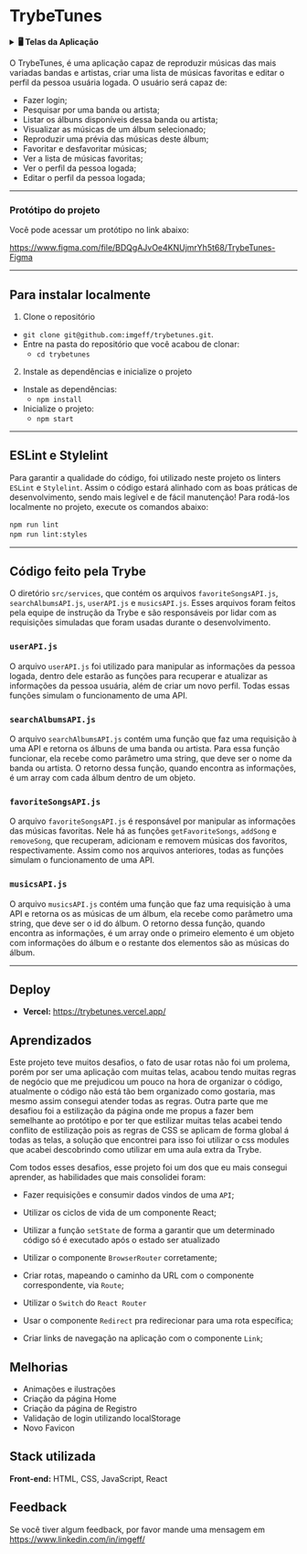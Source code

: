 
# TrybeTunes

<details>
  <summary><strong>🖥️ Telas da Aplicação</strong></summary><br />
  
  ### Página Home

  A página inicial da aplicação, que oferece dois caminhos ao usuário, fazer login caso já possua conta, ou criar conta para entrar na aplicação.

    ![image](images/Home.png)
  ### Página de Login

  A página possibilita a pessoa usuária fazer login, com email e senha que foram salvos no localStorage através da página de resgistro.

    ![image](images/login.png)

  ### Página de Registro

  Essa página possui campos para registro de email, senha, nome do usuário e uma descrição no localStorage, onde serão utilizados esses dados para fazer login e montar a página de perfil.

    ![image](images/register.png)

  ### Página Search

  Na página search é onde se pode pesquisar os artistas e escolher o albúm que deseja ouvir.

    ![image](images/search.png)

  #### Resultado pós busca de artista

    ![image](images/search-albuns.png)
  ### Página do Albúm

  No albúm há uma foto do albúm escolhido á esquerda e as músicas do albúm ficam na direita em lista com todos os controles de áudio como reproduzir e pausar, e mais á direita a opção de favoritar a música.

    ![image](images/album.png)
  ### Página de Músicas Favoritas

    A página mostra as músicas que o usuário favoritou e oferece ainda a opção de desfavoritar.

    ![image](images/favorites.png)
  #### Página Profile

    A página de perfil mostra as informações que o usuário preencheu no momento de registro e oferece a opção de editar essas informações.

    ![image](images/profile.png)

  #### Página Not Found

    Caso o usuário passe uma rota que a aplicação desconhece, ele cairá na página Not Found lhe informando que a página que está tentando acessar não foi encontrada.

    ![image](images/not-found.png)
</details>

O TrybeTunes, é uma aplicação capaz de reproduzir músicas das mais variadas bandas e artistas, criar uma lista de músicas favoritas e editar o perfil da pessoa usuária logada. O usuário será capaz de:

  - Fazer login;
  - Pesquisar por uma banda ou artista;
  - Listar os álbuns disponíveis dessa banda ou artista;
  - Visualizar as músicas de um álbum selecionado;
  - Reproduzir uma prévia das músicas deste álbum;
  - Favoritar e desfavoritar músicas;
  - Ver a lista de músicas favoritas;
  - Ver o perfil da pessoa logada;
  - Editar o perfil da pessoa logada;

  ---

  ### Protótipo do projeto
Você pode acessar um protótipo no link abaixo:

https://www.figma.com/file/BDQgAJvOe4KNUjmrYh5t68/TrybeTunes-Figma

  ---
## Para instalar localmente

1. Clone o repositório
  * `git clone git@github.com:imgeff/trybetunes.git`.
  * Entre na pasta do repositório que você acabou de clonar:
    * `cd trybetunes`

2. Instale as dependências e inicialize o projeto
  * Instale as dependências:
    * `npm install`
  * Inicialize o projeto:
    * `npm start`

  ---

## ESLint e Stylelint

Para garantir a qualidade do código, foi utilizado neste projeto os linters `ESLint` e `Stylelint`.
Assim o código estará alinhado com as boas práticas de desenvolvimento, sendo mais legível e de fácil manutenção! Para rodá-los localmente no projeto, execute os comandos abaixo:

```bash
npm run lint
npm run lint:styles
```

  ---

## Código feito pela Trybe

  O diretório `src/services`, que contém os arquivos `favoriteSongsAPI.js`, `searchAlbumsAPI.js`, `userAPI.js` e `musicsAPI.js`. Esses arquivos foram feitos pela equipe de instrução da Trybe e são responsáveis por lidar com as requisições simuladas que foram usadas durante o desenvolvimento.

### `userAPI.js`

O arquivo `userAPI.js` foi utilizado para manipular as informações da pessoa logada, dentro dele estarão as funções para recuperar e atualizar as informações da pessoa usuária, além de criar um novo perfil. Todas essas funções simulam o funcionamento de uma API.

### `searchAlbumsAPI.js`

O arquivo `searchAlbumsAPI.js` contém uma função que faz uma requisição à uma API e retorna os álbuns de uma banda ou artista. Para essa função funcionar, ela recebe como parâmetro uma string, que deve ser o nome da banda ou artista. O retorno dessa função, quando encontra as informações, é um array com cada álbum dentro de um objeto.

### `favoriteSongsAPI.js`

O arquivo `favoriteSongsAPI.js` é responsável por manipular as informações das músicas favoritas. Nele há as funções `getFavoriteSongs`, `addSong` e `removeSong`, que recuperam, adicionam e removem músicas dos favoritos, respectivamente. Assim como nos arquivos anteriores, todas as funções simulam o funcionamento de uma API.

### `musicsAPI.js`

O arquivo `musicsAPI.js` contém uma função que faz uma requisição à uma API e retorna os as músicas de um álbum, ela recebe como parâmetro uma string, que deve ser o id do álbum. O retorno dessa função, quando encontra as informações, é um array onde o primeiro elemento é um objeto com informações do álbum e o restante dos elementos são as músicas do álbum.

  ---

## Deploy

- **Vercel:** https://trybetunes.vercel.app/
    
## Aprendizados

Este projeto teve muitos desafios, o fato de usar rotas não foi um prolema, porém por ser uma aplicação com muitas telas, acabou tendo muitas regras de negócio que me prejudicou um pouco na hora de organizar o código, atualmente o código não está tão bem organizado como gostaria, mas mesmo assim consegui atender todas as regras. Outra parte que me desafiou foi a estilização da página onde me propus a fazer bem semelhante ao protótipo e por ter que estilizar muitas telas acabei tendo conflito de estilização pois as regras de CSS se aplicam de forma global á todas as telas, a solução que encontrei para isso foi utilizar  o css modules que acabei descobrindo como utilizar em uma aula extra da Trybe.

Com todos esses desafios, esse projeto foi um dos que eu mais consegui aprender, as habilidades que mais consolidei foram:

  * Fazer requisições e consumir dados vindos de uma `API`;

  * Utilizar os ciclos de vida de um componente React;

  * Utilizar a função `setState` de forma a garantir que um determinado código só é executado após o estado ser atualizado
  
  * Utilizar o componente `BrowserRouter` corretamente;

  * Criar rotas, mapeando o caminho da URL com o componente correspondente, via `Route`;

  * Utilizar o `Switch` do `React Router`

  * Usar o componente `Redirect` pra redirecionar para uma rota específica;

  * Criar links de navegação na aplicação com o componente `Link`;

## Melhorias

- Animações e ilustrações
- Criação da página Home
- Criação da página de Registro
- Validação de login utilizando localStorage
- Novo Favicon


## Stack utilizada

**Front-end:** HTML, CSS, JavaScript, React

## Feedback

Se você tiver algum feedback, por favor mande uma mensagem em  https://www.linkedin.com/in/imgeff/

